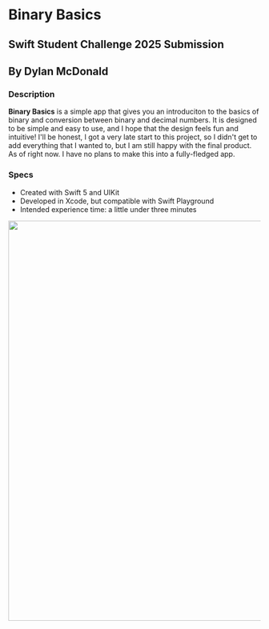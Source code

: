 # Binary Basics
## Swift Student Challenge 2025 Submission
## By Dylan McDonald

### Description
**Binary Basics** is a simple app that gives you an introduciton to the basics of binary and conversion between binary and decimal numbers. It is designed to be simple and easy to use, and I hope that the design feels fun and intuitive! I'll be honest, I got a very late start to this project, so I didn't get to add everything that I wanted to, but I am still happy with the final product. As of right now. I have no plans to make this into a fully-fledged app.

### Specs
- Created with Swift 5 and UIKit
- Developed in Xcode, but compatible with Swift Playground
- Intended experience time: a little under three minutes

<img src="/Resources/Videos/BinaryBasicsScreenRecordingGraphicWeb.mov" height="800">
